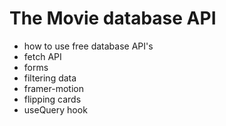 # The Movie database API
- how to use free database API's
- fetch API
- forms
- filtering data
- framer-motion
- flipping cards
- useQuery hook
